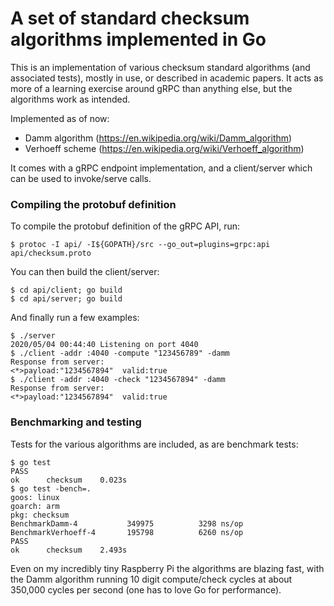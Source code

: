 # A set of standard checksum algorithms implemented in Go

This is an implementation of various checksum standard algorithms (and associated tests), mostly in use, or described in academic papers. It acts as more of a learning exercise around gRPC than anything else, but the algorithms work as intended.

Implemented as of now:

- Damm algorithm (https://en.wikipedia.org/wiki/Damm_algorithm)
- Verhoeff scheme (https://en.wikipedia.org/wiki/Verhoeff_algorithm)

It comes with a gRPC endpoint implementation, and a client/server which can be used to invoke/serve calls.

### Compiling the protobuf definition

To compile the protobuf definition of the gRPC API, run:

    $ protoc -I api/ -I${GOPATH}/src --go_out=plugins=grpc:api api/checksum.proto

You can then build the client/server:

    $ cd api/client; go build
    $ cd api/server; go build
    
And finally run a few examples:

    $ ./server
    2020/05/04 00:44:40 Listening on port 4040
    $ ./client -addr :4040 -compute "123456789" -damm
    Response from server:
    <*>payload:"1234567894"  valid:true
    $ ./client -addr :4040 -check "1234567894" -damm
    Response from server:
    <*>payload:"1234567894"  valid:true
    
### Benchmarking and testing

Tests for the various algorithms are included, as are benchmark tests:

    $ go test
    PASS
    ok  	checksum	0.023s
    $ go test -bench=.
    goos: linux
    goarch: arm
    pkg: checksum
    BenchmarkDamm-4       	  349975	      3298 ns/op
    BenchmarkVerhoeff-4   	  195798	      6260 ns/op
    PASS
    ok  	checksum	2.493s
    
Even on my incredibly tiny Raspberry Pi the algorithms are blazing fast, with the Damm algorithm running 10 digit compute/check cycles at about 350,000 cycles per second (one has to love Go for performance).

